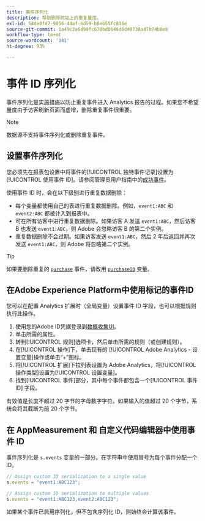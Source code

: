 ```yaml
---
title: 事件序列化
description: 帮助删除网站上的重复量度。
exl-id: 54de0fd7-9056-44af-bd59-b8eb55fc816e
source-git-commit: 1a49c2a6d90fc670bd0646d6d40738a87b74b8eb
workflow-type: tm+mt
source-wordcount: '341'
ht-degree: 93%

---
```


# 事件 ID 序列化

事件序列化是实施措施以防止重复事件进入 Analytics 报告的过程。如果您不希望量度由于访客刷新页面而虚增，删除重复事件很重要。

>[!NOTE]
>
>数据源不支持事件序列化或删除重复事件。

## 设置事件序列化

您必须先在报表包设置中将事件的[!UICONTROL 独特事件记录]设置为[!UICONTROL 使用事件 ID]。请参阅管理员用户指南中的[成功事件](/help/admin/admin/c-success-events/success-event.md)。

使用事件 ID 时，会在以下级别进行重复数据删除：

* 每个变量都使用自己的表进行重复数据删除。例如，`event1:ABC` 和 `event2:ABC` 都被计入到报表中。
* 可在所有访客中进行重复数据删除。如果访客 A 发送 `event1:ABC`，然后访客 B 也发送 `event1:ABC`，则 Adobe 会忽略访客 B 的第二个实例。
* 重复数据删除不会过期。如果访客发送 `event1:ABC`，然后 2 年后返回并再次发送 `event1:ABC`，则 Adobe 将忽略第二个实例。

>[!TIP]
>
>如果要删除重复的 [`purchase`](event-purchase.md) 事件，请改用 [`purchaseID`](../purchaseid.md) 变量。

## 在Adobe Experience Platform中使用标记的事件ID

您可以在配置 Analytics 扩展时（全局变量）设置事件 ID 字段，也可以根据规则执行此操作。

1. 使用您的Adobe ID凭据登录到[数据收集UI](https://experience.adobe.com/data-collection)。
2. 单击所需的属性。
3. 转到[!UICONTROL 规则]选项卡，然后单击所需的规则（或创建规则）。
4. 在[!UICONTROL 操作]下，单击现有的 [!UICONTROL Adobe Analytics - 设置变量]操作或单击“+”图标。
5. 将[!UICONTROL 扩展]下拉列表设置为 Adobe Analytics，将[!UICONTROL 操作类型]设置为[!UICONTROL 设置变量]。
6. 找到[!UICONTROL 事件]部分，其中每个事件都包含一个[!UICONTROL 事件 ID] 字段。

有效值是长度不超过 20 字节的字母数字字符。如果输入的值超过 20 个字节，系统会将其截断为前 20 个字节。

## 在 AppMeasurement 和 自定义代码编辑器中使用事件 ID

事件序列化是 `s.events` 变量的一部分。在字符串中使用冒号为每个事件分配一个 ID。

```js
// Assign custom ID serialization to a single value
s.events = "event1:ABC123";

// Assign custom ID serialization to multiple values
s.events = "event1:ABC123,event2:ABC123";
```

如果某个事件已启用序列化，但不包含序列化 ID，则始终会计算该事件。
